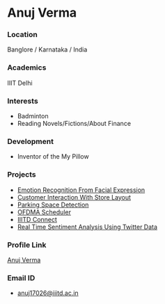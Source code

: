 # Anuj Verma

### Location

Banglore / Karnataka / India

### Academics

IIIT Delhi

### Interests

- Badminton
- Reading Novels/Fictions/About Finance

### Development

- Inventor of the My Pillow

### Projects

- [Emotion Recognition From Facial Expression](https://github.com/Anuj123verma/Emotion-Recognition-From-Facial-Expression) 
- [Customer Interaction With Store Layout](https://github.com/Anuj123verma/Customer-Interactions-With-Store-Layout)
- [Parking Space Detection](https://github.com/Anuj123verma/Parking-Space-Detection)
- [OFDMA Scheduler](https://github.com/Anuj123verma/OFDMA-Scheduler)
- [IIITD Connect](https://github.com/Anuj123verma/IIITD-Connect)
- [Real Time Sentiment Analysis Using Twitter Data](https://github.com/Anuj123verma/Real-Time-Sentiment-Analysis-Using-Twitter-Data)
### Profile Link

[Anuj Verma](https://github.com/Anuj123verma)

### Email ID

- anuj17026@iiitd.ac.in

